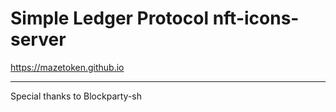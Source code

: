 # Simple Ledger Protocol nft-icons-server

https://mazetoken.github.io

-------------------------------

Special thanks to Blockparty-sh
